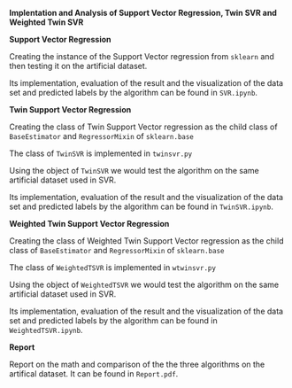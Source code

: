 
**Implentation and Analysis of Support Vector Regression, Twin SVR and Weighted Twin SVR**

**Support Vector Regression**

Creating the instance of the Support Vector regression from `sklearn` and then testing it on the artificial dataset.

Its implementation, evaluation of the result and the visualization of the data set and predicted labels by the algorithm can be found in `SVR.ipynb`.

**Twin Support Vector Regression**

Creating the class of Twin Support Vector regression as the child class of `BaseEstimator` and `RegressorMixin` of `sklearn.base`

The class of `TwinSVR` is implemented in `twinsvr.py`

Using the object of `TwinSVR` we would test the algorithm on the same artificial dataset used in SVR.

Its implementation, evaluation of the result and the visualization of the data set and predicted labels by the algorithm can be found in `TwinSVR.ipynb`.

**Weighted Twin Support Vector Regression**

Creating the class of Weighted Twin Support Vector regression as the child class of `BaseEstimator` and `RegressorMixin` of `sklearn.base`

The class of `WeightedTSVR` is implemented in `wtwinsvr.py`

Using the object of `WeightedTSVR` we would test the algorithm on the same artificial dataset used in SVR.

Its implementation, evaluation of the result and the visualization of the data set and predicted labels by the algorithm can be found in `WeightedTSVR.ipynb`.

**Report**

Report on the math and comparison of the the three algorithms on the artifical dataset. It can be found in `Report.pdf`.
